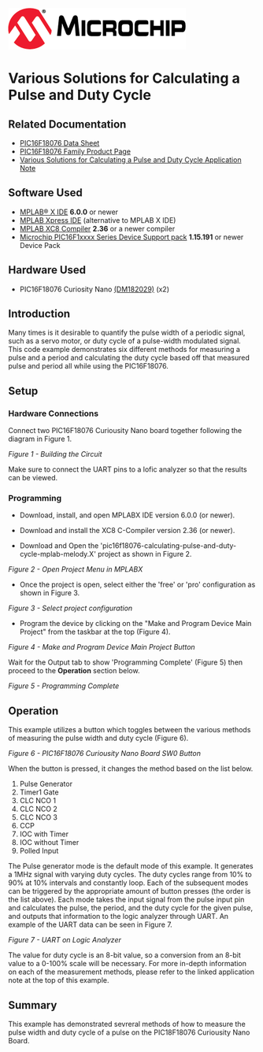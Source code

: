 <!-- Please do not change this logo with link -->

[![MCHP](images/microchip.png)](https://www.microchip.com)

# Various Solutions for Calculating a Pulse and Duty Cycle

<!-- This is where the introduction to the example goes, including mentioning the peripherals used -->

## Related Documentation

- [PIC16F18076 Data Sheet](https://ww1.microchip.com/downloads/aemDocuments/documents/MCU08/ProductDocuments/DataSheets/PIC16F18056-76-28-40-Pin-Microcontroller-Data-Sheet-40002325B.pdf)
- [PIC16F18076 Family Product Page](https://www.microchip.com/wwwproducts/en/PIC16F18076)
- [Various Solutions for Calculating a Pulse and Duty Cycle Application Note](https://www.microchip.com/en-us/application-notes/an3324) <!--UPDATE APP NOTE NUMBER TO WHAT IT SHOULD BE (the new one)-->

## Software Used

- [MPLAB® X IDE](http://www.microchip.com/mplab/mplab-x-ide) **6.0.0** or newer
- [MPLAB Xpress IDE](https://www.microchip.com/en-us/development-tools-tools-and-software/mplab-xpress) (alternative to MPLAB X IDE)
- [MPLAB XC8 Compiler](http://www.microchip.com/mplab/compilers) **2.36** or a newer compiler 
- [Microchip PIC16F1xxxx Series Device Support pack](https://packs.download.microchip.com/) **1.15.191** or newer Device Pack

## Hardware Used

- PIC16F18076 Curiosity Nano [(DM182029)](https://www.microchip.com/en-us/development-tool/EV53Z50A) (x2)

## Introduction
Many times is it desirable to quantify the pulse width of a periodic signal, such as a servo motor, or duty cycle of a pulse-width modulated signal. This code example demonstrates six different methods for measuring a pulse and a period and calculating the duty cycle based off that measured pulse and period all while using the PIC16F18076. 

## Setup
### Hardware Connections

Connect two PIC16F18076 Curiousity Nano board together following the diagram in Figure 1.

*Figure 1 - Building the Circuit*
<!--add figure-->

Make sure to connect the UART pins to a lofic analyzer so that the results can be viewed.

### Programming
- Download, install, and open MPLABX IDE version 6.0.0 (or newer).

- Download and install the XC8 C-Compiler version 2.36 (or newer).

- Download and Open the 'pic16f18076-calculating-pulse-and-duty-cycle-mplab-melody.X' project as shown in Figure 2.

*Figure 2 - Open Project Menu in MPLABX*
<!--add figure-->

- Once the project is open, select either the 'free' or 'pro' configuration as shown in Figure 3.

*Figure 3 - Select project configuration*
<!--add figure-->

- Program the device by clicking on the "Make and Program Device Main Project" from the taskbar at the top (Figure 4).

*Figure 4 -  Make and Program Device Main Project Button*
<!--add figure-->

Wait for the Output tab to show 'Programming Complete' (Figure 5) then proceed to the **Operation** section below.

*Figure 5 -  Programming Complete*
<!--add figure-->

## Operation

This example utilizes a button which toggles between the various methods of measuring the pulse width and duty cycle (Figure 6). 

*Figure 6 -  PIC16F18076 Curiousity Nano Board SW0 Button*
<!--add figure-->

When the button is pressed, it changes the method based on the list below. 

1. Pulse Generator
2. Timer1 Gate
3. CLC NCO 1
4. CLC NCO 2
5. CLC NCO 3
6. CCP
7. IOC with Timer
8. IOC without Timer
9. Polled Input 

The Pulse generator mode is the default mode of this example.  It generates a 1MHz signal with varying duty cycles. The duty cycles range from 10% to 90% at 10% intervals and constantly loop. Each of the subsequent modes can be triggered by the appropriate amount of button presses (the order is the list above). Each mode takes the input signal from the pulse input pin and calculates the pulse, the period, and the duty cycle for the given pulse, and outputs that information to the logic analyzer through UART. An example of the UART data can be seen in Figure 7. 

*Figure 7 -  UART on Logic Analyzer*
<!--add figure-->

The value for duty cycle is an 8-bit value, so a conversion from an 8-bit value to a 0-100% scale will be necessary.  For more in-depth information on each of the measurement methods, please refer to the linked application note at the top of this example.

## Summary

This example has demonstrated sevreral methods of how to measure the pulse width and duty cycle of a pulse on the PIC18F18076 Curiousity Nano Board. 

<!--Note: A second Curiosty Nano Board was used to simulate the input signal at varying duty cycles (10%-90% at 10% intervals).  Replacing the pulse generating Curiosty Nano Board with a different input pulse generator may be advantageous depending on the application. -->

